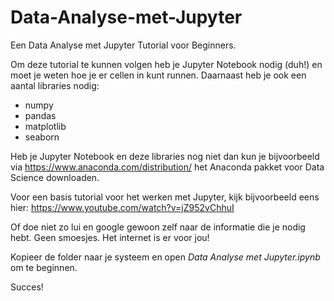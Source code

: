 # Data-Analyse-met-Jupyter
Een Data Analyse met Jupyter Tutorial voor Beginners.

Om deze tutorial te kunnen volgen heb je Jupyter Notebook nodig (duh!) en moet je weten hoe je er cellen in kunt runnen. Daarnaast heb je ook een aantal libraries nodig:
 - numpy
 - pandas
 - matplotlib
 - seaborn
 
Heb je Jupyter Notebook en deze libraries nog niet dan kun je bijvoorbeeld via https://www.anaconda.com/distribution/ het Anaconda pakket voor Data Science downloaden.

Voor een basis tutorial voor het werken met Jupyter, kijk bijvoorbeeld eens hier: https://www.youtube.com/watch?v=jZ952vChhuI

Of doe niet zo lui en google gewoon zelf naar de informatie die je nodig hebt. Geen smoesjes. Het internet is er voor jou!

Kopieer de folder naar je systeem en open *Data Analyse met Jupyter.ipynb* om te beginnen.

Succes!
